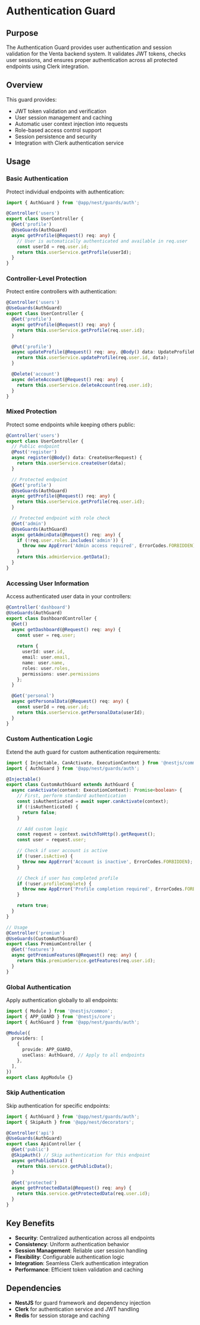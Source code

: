 # Authentication Guard

## Purpose

The Authentication Guard provides user authentication and session validation for the Venta backend system. It validates JWT tokens, checks user sessions, and ensures proper authentication across all protected endpoints using Clerk integration.

## Overview

This guard provides:
- JWT token validation and verification
- User session management and caching
- Automatic user context injection into requests
- Role-based access control support
- Session persistence and security
- Integration with Clerk authentication service

## Usage

### Basic Authentication

Protect individual endpoints with authentication:

```typescript
import { AuthGuard } from '@app/nest/guards/auth';

@Controller('users')
export class UserController {
  @Get('profile')
  @UseGuards(AuthGuard)
  async getProfile(@Request() req: any) {
    // User is automatically authenticated and available in req.user
    const userId = req.user.id;
    return this.userService.getProfile(userId);
  }
}
```

### Controller-Level Protection

Protect entire controllers with authentication:

```typescript
@Controller('users')
@UseGuards(AuthGuard)
export class UserController {
  @Get('profile')
  async getProfile(@Request() req: any) {
    return this.userService.getProfile(req.user.id);
  }

  @Put('profile')
  async updateProfile(@Request() req: any, @Body() data: UpdateProfileRequest) {
    return this.userService.updateProfile(req.user.id, data);
  }

  @Delete('account')
  async deleteAccount(@Request() req: any) {
    return this.userService.deleteAccount(req.user.id);
  }
}
```

### Mixed Protection

Protect some endpoints while keeping others public:

```typescript
@Controller('users')
export class UserController {
  // Public endpoint
  @Post('register')
  async register(@Body() data: CreateUserRequest) {
    return this.userService.createUser(data);
  }

  // Protected endpoint
  @Get('profile')
  @UseGuards(AuthGuard)
  async getProfile(@Request() req: any) {
    return this.userService.getProfile(req.user.id);
  }

  // Protected endpoint with role check
  @Get('admin')
  @UseGuards(AuthGuard)
  async getAdminData(@Request() req: any) {
    if (!req.user.roles.includes('admin')) {
      throw new AppError('Admin access required', ErrorCodes.FORBIDDEN);
    }
    return this.adminService.getData();
  }
}
```

### Accessing User Information

Access authenticated user data in your controllers:

```typescript
@Controller('dashboard')
@UseGuards(AuthGuard)
export class DashboardController {
  @Get()
  async getDashboard(@Request() req: any) {
    const user = req.user;
    
    return {
      userId: user.id,
      email: user.email,
      name: user.name,
      roles: user.roles,
      permissions: user.permissions
    };
  }

  @Get('personal')
  async getPersonalData(@Request() req: any) {
    const userId = req.user.id;
    return this.userService.getPersonalData(userId);
  }
}
```

### Custom Authentication Logic

Extend the auth guard for custom authentication requirements:

```typescript
import { Injectable, CanActivate, ExecutionContext } from '@nestjs/common';
import { AuthGuard } from '@app/nest/guards/auth';

@Injectable()
export class CustomAuthGuard extends AuthGuard {
  async canActivate(context: ExecutionContext): Promise<boolean> {
    // First, perform standard authentication
    const isAuthenticated = await super.canActivate(context);
    if (!isAuthenticated) {
      return false;
    }

    // Add custom logic
    const request = context.switchToHttp().getRequest();
    const user = request.user;

    // Check if user account is active
    if (!user.isActive) {
      throw new AppError('Account is inactive', ErrorCodes.FORBIDDEN);
    }

    // Check if user has completed profile
    if (!user.profileComplete) {
      throw new AppError('Profile completion required', ErrorCodes.FORBIDDEN);
    }

    return true;
  }
}

// Usage
@Controller('premium')
@UseGuards(CustomAuthGuard)
export class PremiumController {
  @Get('features')
  async getPremiumFeatures(@Request() req: any) {
    return this.premiumService.getFeatures(req.user.id);
  }
}
```

### Global Authentication

Apply authentication globally to all endpoints:

```typescript
import { Module } from '@nestjs/common';
import { APP_GUARD } from '@nestjs/core';
import { AuthGuard } from '@app/nest/guards/auth';

@Module({
  providers: [
    {
      provide: APP_GUARD,
      useClass: AuthGuard, // Apply to all endpoints
    },
  ],
})
export class AppModule {}
```

### Skip Authentication

Skip authentication for specific endpoints:

```typescript
import { AuthGuard } from '@app/nest/guards/auth';
import { SkipAuth } from '@app/nest/decorators';

@Controller('api')
@UseGuards(AuthGuard)
export class ApiController {
  @Get('public')
  @SkipAuth() // Skip authentication for this endpoint
  async getPublicData() {
    return this.service.getPublicData();
  }

  @Get('protected')
  async getProtectedData(@Request() req: any) {
    return this.service.getProtectedData(req.user.id);
  }
}
```

## Key Benefits

- **Security**: Centralized authentication across all endpoints
- **Consistency**: Uniform authentication behavior
- **Session Management**: Reliable user session handling
- **Flexibility**: Configurable authentication logic
- **Integration**: Seamless Clerk authentication integration
- **Performance**: Efficient token validation and caching

## Dependencies

- **NestJS** for guard framework and dependency injection
- **Clerk** for authentication service and JWT handling
- **Redis** for session storage and caching 